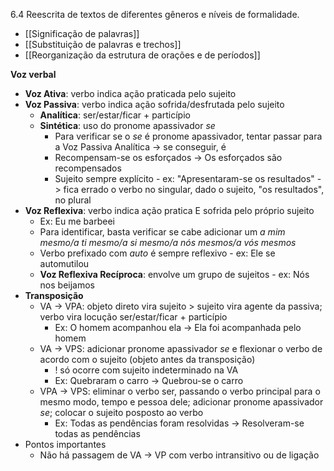 6.4 Reescrita de textos de diferentes gêneros e níveis de formalidade.

* [[Significação de palavras]]
* [[Substituição de palavras e trechos]]
* [[Reorganização da estrutura de orações e de períodos]]



**Voz verbal**
* **Voz Ativa**: verbo indica ação praticada pelo sujeito
* **Voz Passiva**: verbo indica ação sofrida/desfrutada pelo sujeito
	* **Analítica**: ser/estar/ficar + particípio
	* **Sintética**: uso do pronome apassivador *se*
		* Para verificar se o *se* é pronome apassivador, tentar passar para a Voz Passiva Analítica -> se conseguir, é
		* Recompensam-se os esforçados -> Os esforçados são recompensados
		* Sujeito sempre explícito - ex: "Apresentaram-se os resultados" -> fica errado o verbo no singular, dado o sujeito, "os resultados", no plural
* **Voz Reflexiva**: verbo indica ação pratica E sofrida pelo próprio sujeito
	* Ex: Eu me barbeei
	* Para identificar, basta verificar se cabe adicionar um *a mim mesmo/a ti mesmo/a si mesmo/a nós mesmos/a vós mesmos*
	* Verbo prefixado com *auto* é sempre reflexivo - ex: Ele se automutilou
	* **Voz Reflexiva Recíproca**: envolve um grupo de sujeitos - ex: Nós nos beijamos
* **Transposição**
	* VA -> VPA: objeto direto vira sujeito > sujeito vira agente da passiva; verbo vira locução ser/estar/ficar + particípio
		* Ex: O homem acompanhou ela -> Ela foi acompanhada pelo homem
	* VA -> VPS: adicionar pronome apassivador *se* e flexionar o verbo de acordo com o sujeito (objeto antes da transposição)
		* ! só ocorre com sujeito indeterminado na VA
		* Ex: Quebraram o carro -> Quebrou-se o carro
	* VPA -> VPS: eliminar o verbo ser, passando o verbo principal para o mesmo modo, tempo e pessoa dele; adicionar pronome apassivador *se*; colocar o sujeito posposto ao verbo
		* Ex: Todas as pendências foram resolvidas -> Resolveram-se todas as pendências
* Pontos importantes
	* Não há passagem de VA -> VP com verbo intransitivo ou de ligação